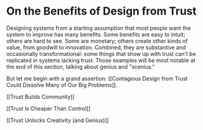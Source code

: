 # On the Benefits of Design from Trust

Designing systems from a starting assumption that most people want the system to improve has many benefits. Some benefits are easy to intuit; others are hard to see. Some are monetary; others create other kinds of value, from goodwill to innovation. Combined, they are substantive and occasionally transformational: some things that show up with trust can't be replicated in systems lacking trust. Those examples will be most notable at the end of this section, talking about genius and "scenius." 

But let me begin with a grand assertion: [[Contagious Design from Trust Could Dissolve Many of Our Big Problems]]. 

[[Trust Builds Community]]  

[[Trust Is Cheaper Than Control]]  

[[Trust Unlocks Creativity (and Genius)]]  

